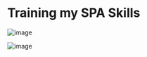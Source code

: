 <h1>Training my SPA Skills</h1>

![image](https://github.com/ghimelcandido/oscar-2024-best-picture/assets/105327320/a0a77f6a-32e4-45d2-a678-39a00104ad09)

![image](https://github.com/ghimelcandido/oscar-2024-best-picture/assets/105327320/a1ff8387-7e12-4c3b-9358-1d8dac25e91e)
